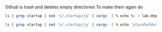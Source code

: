Github is trash and deletes empty directories
To make them again do 
```bash
ls | grep startup | sed 's/.startup//g' | xargs -I % echo %: > lab.dep
```

```bash
ls | grep startup | sed 's/.startup//g' | xargs -I % echo 'placeholder' > %/placeholder
```

